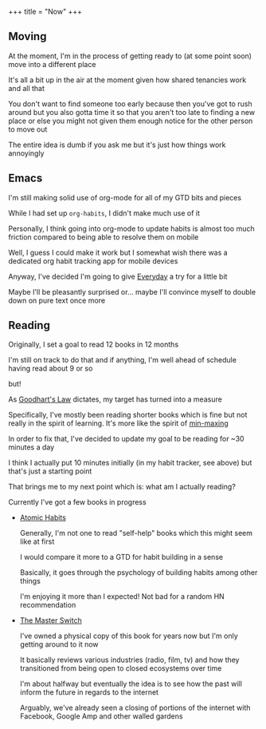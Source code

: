 +++
title = "Now"
+++

## Moving

At the moment, I'm in the process of getting ready to (at some point soon) move into a different place

It's all a bit up in the air at the moment given how shared tenancies work and all that

You don't want to find someone too early because then you've got to rush around but you also gotta time it so that you aren't too late to finding a new place or else you might not given them enough notice for the other person to move out

The entire idea is dumb if you ask me but it's just how things work annoyingly

## Emacs

I'm still making solid use of org-mode for all of my GTD bits and pieces

While I had set up `org-habits`, I didn't make much use of it

Personally, I think going into org-mode to update habits is almost too much friction compared to being able to resolve them on mobile

Well, I guess I could make it work but I somewhat wish there was a dedicated org habit tracking app for mobile devices

Anyway, I've decided I'm going to give [Everyday](https://everyday.app) a try for a little bit

Maybe I'll be pleasantly surprised or… maybe I'll convince myself to double down on pure text once more

## Reading

Originally, I set a goal to read 12 books in 12 months

I'm still on track to do that and if anything, I'm well ahead of schedule having read about 9 or so

but!

As [Goodhart's Law](https://en.wikipedia.org/wiki/Goodhart%27s_law) dictates, my target has turned into a measure

Specifically, I've mostly been reading shorter books which is fine but not really in the spirit of learning. It's more like the spirit of [min-maxing](https://www.giantbomb.com/min-maxing/3015-128/)

In order to fix that, I've decided to update my goal to be reading for \~30 minutes a day

I think I actually put 10 minutes initially (in my habit tracker, see above) but that's just a starting point

That brings me to my next point which is: what am I actually reading?

Currently I've got a few books in progress

*   [Atomic Habits](https://jamesclear.com/atomic-habits)
    
    Generally, I'm not one to read "self-help" books which this might seem like at first
    
    I would compare it more to a GTD for habit building in a sense
    
    Basically, it goes through the psychology of building habits among other things
    
    I'm enjoying it more than I expected! Not bad for a random HN recommendation
    
*   [The Master Switch](https://www.penguinrandomhouse.com/books/194417/the-master-switch-by-tim-wu/)
    
    I've owned a physical copy of this book for years now but I'm only getting around to it now
    
    It basically reviews various industries (radio, film, tv) and how they transitioned from being open to closed ecosystems over time
    
    I'm about halfway but eventually the idea is to see how the past will inform the future in regards to the internet
    
    Arguably, we've already seen a closing of portions of the internet with Facebook, Google Amp and other walled gardens